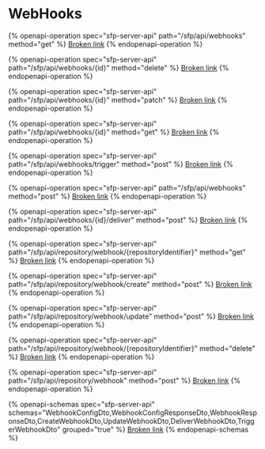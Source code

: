 # WebHooks

{% openapi-operation spec="sfp-server-api" path="/sfp/api/webhooks" method="get" %}
[Broken link](broken-reference)
{% endopenapi-operation %}

{% openapi-operation spec="sfp-server-api" path="/sfp/api/webhooks/{id}" method="delete" %}
[Broken link](broken-reference)
{% endopenapi-operation %}

{% openapi-operation spec="sfp-server-api" path="/sfp/api/webhooks/{id}" method="patch" %}
[Broken link](broken-reference)
{% endopenapi-operation %}

{% openapi-operation spec="sfp-server-api" path="/sfp/api/webhooks/{id}" method="get" %}
[Broken link](broken-reference)
{% endopenapi-operation %}

{% openapi-operation spec="sfp-server-api" path="/sfp/api/webhooks/trigger" method="post" %}
[Broken link](broken-reference)
{% endopenapi-operation %}

{% openapi-operation spec="sfp-server-api" path="/sfp/api/webhooks" method="post" %}
[Broken link](broken-reference)
{% endopenapi-operation %}

{% openapi-operation spec="sfp-server-api" path="/sfp/api/webhooks/{id}/deliver" method="post" %}
[Broken link](broken-reference)
{% endopenapi-operation %}

{% openapi-operation spec="sfp-server-api" path="/sfp/api/repository/webhook/{repositoryIdentifier}" method="get" %}
[Broken link](broken-reference)
{% endopenapi-operation %}

{% openapi-operation spec="sfp-server-api" path="/sfp/api/repository/webhook/create" method="post" %}
[Broken link](broken-reference)
{% endopenapi-operation %}

{% openapi-operation spec="sfp-server-api" path="/sfp/api/repository/webhook/update" method="post" %}
[Broken link](broken-reference)
{% endopenapi-operation %}

{% openapi-operation spec="sfp-server-api" path="/sfp/api/repository/webhook/{repositoryIdentifier}" method="delete" %}
[Broken link](broken-reference)
{% endopenapi-operation %}

{% openapi-operation spec="sfp-server-api" path="/sfp/api/repository/webhook" method="post" %}
[Broken link](broken-reference)
{% endopenapi-operation %}

{% openapi-schemas spec="sfp-server-api" schemas="WebhookConfigDto,WebhookConfigResponseDto,WebhookResponseDto,CreateWebhookDto,UpdateWebhookDto,DeliverWebhookDto,TriggerWebhookDto" grouped="true" %}
[Broken link](broken-reference)
{% endopenapi-schemas %}
